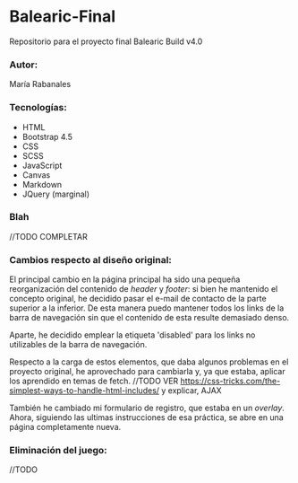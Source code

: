 # Balearic-Final
Repositorio para el proyecto final Balearic Build v4.0

### Autor:
María Rabanales

### Tecnologías:
* HTML
* Bootstrap 4.5
* CSS
* SCSS
* JavaScript
* Canvas
* Markdown
* JQuery (marginal)

### Blah
//TODO COMPLETAR


### Cambios respecto al diseño original:
El principal cambio en la página principal ha sido una pequeña reorganización del contenido de *header* y *footer*: si bien he mantenido el concepto original, he decidido pasar el e-mail de contacto de la parte superior a la inferior. De esta manera puedo mantener todos los links de la barra de navegación sin que el contenido de esta resulte demasiado denso.

Aparte, he decidido emplear la etiqueta 'disabled' para los links no utilizables de la barra de navegación.

Respecto a la carga de estos elementos, que daba algunos problemas en el proyecto original, he aprovechado para cambiarla y, ya que estaba, aplicar los aprendido en temas de fetch. //TODO VER https://css-tricks.com/the-simplest-ways-to-handle-html-includes/ y explicar, AJAX

También he cambiado mi formulario de registro, que estaba en un *overlay*. Ahora, siguiendo las ultimas instrucciones de esa práctica, se abre en una página completamente nueva.

### Eliminación del juego:
//TODO